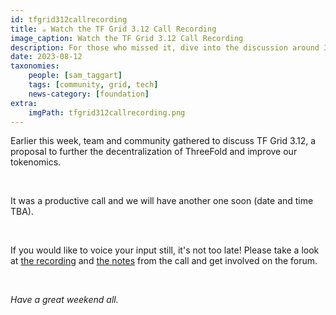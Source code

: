 ```yaml
---
id: tfgrid312callrecording
title: ☕️ Watch the TF Grid 3.12 Call Recording
image_caption: Watch the TF Grid 3.12 Call Recording
description: For those who missed it, dive into the discussion around 3.12!
date: 2023-08-12
taxonomies:
    people: [sam_taggart]
    tags: [community, grid, tech]
    news-category: [foundation]
extra:
    imgPath: tfgrid312callrecording.png
---
```


Earlier this week, team and community gathered to discuss TF Grid 3.12, a proposal to further the decentralization of ThreeFold and improve our tokenomics.

<br/>

It was a productive call and we will have another one soon (date and time TBA).

<br/>

If you would like to voice your input still, it's not too late! Please take a look at [the recording](https://youtu.be/VcNZvp_PhPs) and [the notes](https://forum.threefold.io/t/tfgrid-3-12-proposal-and-discussion/4031/16?u=gosam) from the call and get involved on the forum.

<br/>

*Have a great weekend all.*